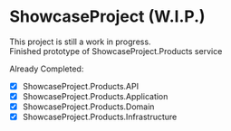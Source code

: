 # ShowcaseProject (W.I.P.)
This project is still a work in progress.  
Finished prototype of ShowcaseProject.Products service

Already Completed:

 - [x] ShowcaseProject.Products.API
 - [x] ShowcaseProject.Products.Application
 - [x] ShowcaseProject.Products.Domain
 - [x] ShowcaseProject.Products.Infrastructure
